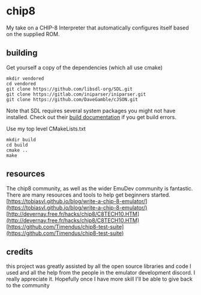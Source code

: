 # chip8
My take on a CHIP-8 Interpreter that automatically configures itself based on the supplied ROM.

## building
Get yourself a copy of the dependencies (which all use cmake)
```
mkdir vendored
cd vendored
git clone https://github.com/libsdl-org/SDL.git
git clone https://gitlab.com/iniparser/iniparser.git
git clone https://github.com/DaveGamble/cJSON.git
```
Note that SDL requires several system packages you might not have installed. 
Check out their [build documentation](https://github.com/libsdl-org/SDL/blob/main/docs/README-linux.md) if you get build errors.


Use my top level CMakeLists.txt
```
mkdir build
cd build
cmake ..
make
```
## resources
The chip8 community, as well as the wider EmuDev community is fantastic. There are many resources and tools to help get beginners started.  
[https://tobiasvl.github.io/blog/write-a-chip-8-emulator/](https://tobiasvl.github.io/blog/write-a-chip-8-emulator/)  
[http://devernay.free.fr/hacks/chip8/C8TECH10.HTM](http://devernay.free.fr/hacks/chip8/C8TECH10.HTM)  
[https://github.com/Timendus/chip8-test-suite](https://github.com/Timendus/chip8-test-suite)  

## credits
this project was greatly assisted by all the open source libraries and code I used and all the help from the people in the emulator development discord. I really appreciate it. Hopefully once I have more skill I'll be able to give back to the community
